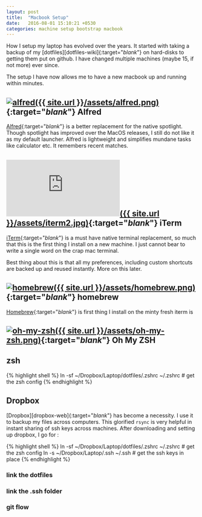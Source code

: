 ```yaml
---
layout: post
title:  "Macbook Setup"
date:   2016-08-01 15:10:21 +0530
categories: machine setup bootstrap macbook
---
```

How I setup my laptop has evolved over the years. It started with taking a backup of my [dotfiles][dotfiles-wiki]{:target="_blank_"} on hard-disks to getting them put on github. I have changed multiple machines (maybe 15, if not more) ever since.

The setup I have now allows me to have a new macbook up and running within minutes.

## [![alfred]({{ site.url }}/assets/alfred.png)][alfred]{:target="_blank_"} Alfred

[Alfred][alfred]{:target="_blank_"} is a better replacement for the native spotlight. Though spotlight has improved over the MacOS releases, I still do not like it as my default launcher. Alfred is lightweight and simplifies mundane tasks like calculator etc. It remembers recent matches. 

## [![iterm]({{ site.url }}/assets/iterm2.jpg)][iterm]{:target="_blank_"} iTerm

[iTerm][iterm]{:target="_blank_"} is a must have native terminal replacement, so much that this is the first thing I install on a new machine. I just cannot bear to write a single word on the crap mac terminal.

Best thing about this is that all my preferences, including custom shortcuts are backed up and reused instantly. More on this later.

## [![homebrew]({{ site.url }}/assets/homebrew.png)][homebrew]{:target="_blank_"} homebrew

[Homebrew][homebrew]{:target="_blank_"} is first thing I install on the minty fresh iterm is

## [![oh-my-zsh]({{ site.url }}/assets/oh-my-zsh.png)][oh-my-zsh]{:target="_blank_"} Oh My ZSH

## zsh

{% highlight shell %}
ln -sf ~/Dropbox/Laptop/dotfiles/.zshrc ~/.zshrc # get the zsh config
{% endhighlight %}

## Dropbox
[Dropbox][dropbox-web]{:target="_blank_"} has become a necessity. I use it to backup my files across computers. This glorified `rsync` is very helpful in instant sharing of ssh keys across machines. After downloading and setting up dropbox, I go for :

{% highlight shell %}
ln -sf ~/Dropbox/Laptop/dotfiles/.zshrc ~/.zshrc # get the zsh config
ln -s ~/Dropbox/Laptop/.ssh ~/.ssh # get the ssh keys in place
{% endhighlight %}



### link the dotfiles

### link the .ssh folder

### git flow


[alfred]: https://itunes.apple.com/in/app/alfred/id405843582?mt=12
[iterm]: https://www.iterm2.com/version3.html
[homebrew]: http://brew.sh/
[oh-my-zsh]: http://ohmyz.sh/
[dotfiles]: https://en.wikipedia.org/wiki/Dot-file
[dropbox]: https://www.dropbox.com/
